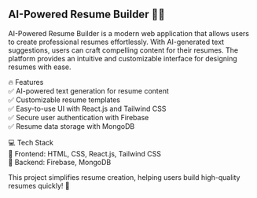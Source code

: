 <h2>AI-Powered Resume Builder 📝🚀</h2>
AI-Powered Resume Builder is a modern web application that allows users to create professional resumes effortlessly. With AI-generated text suggestions, users can craft compelling content for their resumes. The platform provides an intuitive and customizable interface for designing resumes with ease.

🔥 Features </br>
✅ AI-powered text generation for resume content </br>
✅ Customizable resume templates </br>
✅ Easy-to-use UI with React.js and Tailwind CSS </br>
✅ Secure user authentication with Firebase </br>
✅ Resume data storage with MongoDB </br>

💻 Tech Stack </br>
🔹 Frontend: HTML, CSS, React.js, Tailwind CSS </br>
🔹 Backend: Firebase, MongoDB </br>

This project simplifies resume creation, helping users build high-quality resumes quickly! 🚀
